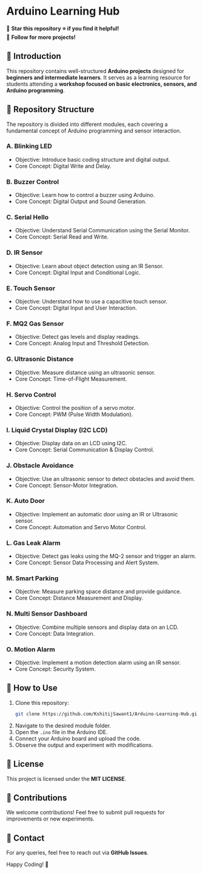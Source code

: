 # Arduino Learning Hub
🔹 **Star this repository ⭐ if you find it helpful!**   
🔹 **Follow for more projects!** 

## 🚀 Introduction
This repository contains well-structured **Arduino projects** designed for **beginners and intermediate learners**. It serves as a learning resource for students attending a **workshop focused on basic electronics, sensors, and Arduino programming**.

## 📌 Repository Structure
The repository is divided into different modules, each covering a fundamental concept of Arduino programming and sensor interaction.

### **A. Blinking LED**
- Objective: Introduce basic coding structure and digital output.
- Core Concept: Digital Write and Delay.

### **B. Buzzer Control**
- Objective: Learn how to control a buzzer using Arduino.
- Core Concept: Digital Output and Sound Generation.

### **C. Serial Hello**
- Objective: Understand Serial Communication using the Serial Monitor.
- Core Concept: Serial Read and Write.

### **D. IR Sensor**
- Objective: Learn about object detection using an IR Sensor.
- Core Concept: Digital Input and Conditional Logic.

### **E. Touch Sensor**
- Objective: Understand how to use a capacitive touch sensor.
- Core Concept: Digital Input and User Interaction.

### **F. MQ2 Gas Sensor**
- Objective: Detect gas levels and display readings.
- Core Concept: Analog Input and Threshold Detection.

### **G. Ultrasonic Distance**
- Objective: Measure distance using an ultrasonic sensor.
- Core Concept: Time-of-Flight Measurement.

### **H. Servo Control**
- Objective: Control the position of a servo motor.
- Core Concept: PWM (Pulse Width Modulation).

### **I. Liquid Crystal Display (I2C LCD)**
- Objective: Display data on an LCD using I2C.
- Core Concept: Serial Communication & Display Control.

### **J. Obstacle Avoidance**
- Objective: Use an ultrasonic sensor to detect obstacles and avoid them.
- Core Concept: Sensor-Motor Integration.

### **K. Auto Door**
- Objective: Implement an automatic door using an IR or Ultrasonic sensor.
- Core Concept: Automation and Servo Motor Control.

### **L. Gas Leak Alarm**
- Objective: Detect gas leaks using the MQ-2 sensor and trigger an alarm.
- Core Concept: Sensor Data Processing and Alert System.

### **M. Smart Parking**
- Objective: Measure parking space distance and provide guidance.
- Core Concept: Distance Measurement and Display.

### **N. Multi Sensor Dashboard**
- Objective: Combine multiple sensors and display data on an LCD.
- Core Concept: Data Integration.

### **O. Motion Alarm**
- Objective: Implement a motion detection alarm using an IR sensor.
- Core Concept: Security System.

## 📜 How to Use
1. Clone this repository:
   ```bash
   git clone https://github.com/KshitijSawant1/Arduino-Learning-Hub.git
   ```
2. Navigate to the desired module folder.
3. Open the `.ino` file in the Arduino IDE.
4. Connect your Arduino board and upload the code.
5. Observe the output and experiment with modifications.

## 📄 License
This project is licensed under the **MIT LICENSE**.

## 🤝 Contributions
We welcome contributions! Feel free to submit pull requests for improvements or new experiments.

## 📧 Contact
For any queries, feel free to reach out via **GitHub Issues**.

Happy Coding! 🚀
